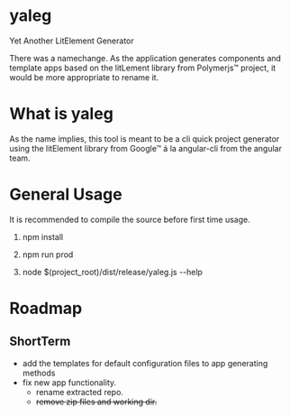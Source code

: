 # yaleg
Yet Another LitElement Generator

There was a namechange. As the application generates components and template apps based on the litLement library from
Polymerjs™ project, it would be more appropriate to rename it. 

# What is yaleg
As the name implies, this tool is meant to be a cli quick project generator using the litElement library from Google™
á la angular-cli from the angular team.

# General Usage
It is recommended to compile the source before first time usage.

1) npm install

2) npm run prod

3) node $(project_root)/dist/release/yaleg.js --help


# Roadmap

## ShortTerm

- add the templates for default configuration files to app generating methods
- fix new app functionality.
    * rename extracted repo.
    * <strike>remove zip files and working dir.</strike>